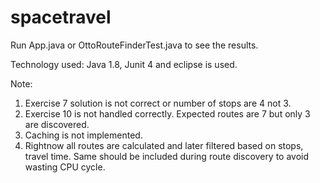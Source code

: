 #  spacetravel

Run
App.java or OttoRouteFinderTest.java to see the results.


Technology used:
Java 1.8, Junit 4 and eclipse is used.


Note:
1. Exercise 7 solution is not correct or number of stops are 4 not 3.
2. Exercise 10 is not handled correctly. Expected routes are 7 but only 3 are discovered.
3. Caching is not implemented.
4. Rightnow all routes are calculated and later filtered based on stops, travel time. Same should be included during route discovery to avoid wasting CPU cycle.


